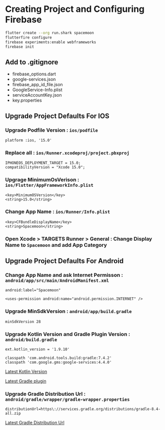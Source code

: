# Creating Project and Configuring Firebase

```bash
flutter create --org run.shark spacemoon
flutterfire configure
firebase experiments:enable webframeworks
firebase init
```

## Add to .gitignore

* firebase_options.dart
* google-services.json
* firebase_app_id_file.json
* GoogleService-Info.plist
* serviceAccountKey.json
* key.properties

## Upgrade Project Defaults For IOS

### Upgrade Podfile Version : `ios/podfile`

```code
platform :ios, '15.0'
```

### Replace all : `ios/Runner.xcodeproj/project.pbxproj`

```code
IPHONEOS_DEPLOYMENT_TARGET = 15.0;
compatibilityVersion = "Xcode 15.0";
```

### Upgrage MinimumOsVerison : `ios/Flutter/AppFrameworkInfo.plist`

```code
<key>MinimumOSVersion</key>
<string>15.0</string>
```

### Change App Name : `ios/Runner/Info.plist`

```code
<key>CFBundleDisplayName</key>
<string>Spacemoon</string>
```

### Open Xcode > TARGETS Runner > General : Change Display Name to `Spacemoon` and add App Category

## Upgrade Project Defaults For Android

### Change App Name and ask Internet Permisson : `android/app/src/main/AndroidManifest.xml`

```code
android:label="Spacemoon"

<uses-permission android:name="android.permission.INTERNET" />
```

### Upgrade MinSdkVersion : `android/app/build.gradle`

```code
minSdkVersion 28
```

### Upgrade Kotlin Version and Gradle Plugin Version : `android/build.gradle`

```code
ext.kotlin_version = '1.9.10'

classpath 'com.android.tools.build:gradle:7.4.2'
classpath 'com.google.gms:google-services:4.4.0'
```

[Latest Kotlin Version](https://kotlinlang.org/docs/releases.html#release-details)

[Latest Gradle plugin](https://developer.android.com/reference/tools/gradle-api)

### Upgrade Gradle Distribution Url : `android/gradle/wrapper/gradle-wrapper.properties`

```code
distributionUrl=https\://services.gradle.org/distributions/gradle-8.4-all.zip
```

[Latest Gradle Distribution Url](https://docs.gradle.org/current/userguide/gradle_wrapper.html)
